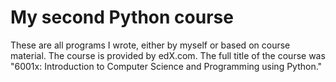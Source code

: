 # My second Python course

These are all programs I wrote, either by myself or based on course material. The course is provided by edX.com.
The full title of the course was "6001x: Introduction to Computer Science and Programming using Python."

